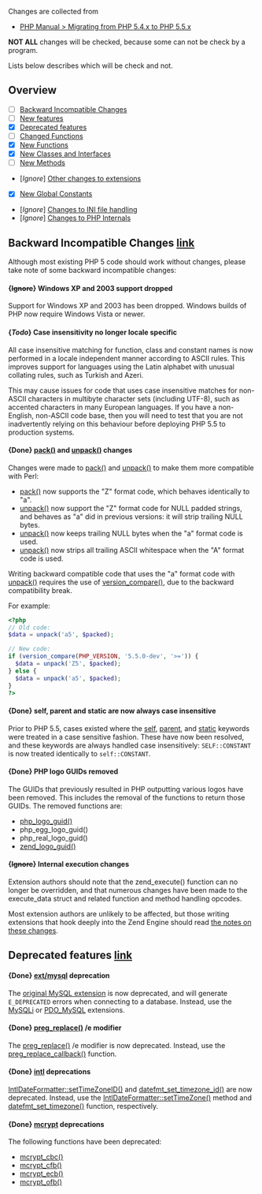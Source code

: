 Changes are collected from
- [PHP Manual > Migrating from PHP 5.4.x to PHP 5.5.x](http://php.net/manual/en/migration55.php)

**NOT ALL** changes will be checked, because some can not be check by a program.

Lists below describes which will be check and not.


## Overview
- [ ] [Backward Incompatible Changes](http://php.net/manual/en/migration55.incompatible.php)
- [ ] [New features](http://php.net/manual/en/migration55.new-features.php)
- [x] [Deprecated features](http://php.net/manual/en/migration55.deprecated.php)
- [ ] [Changed Functions](http://php.net/manual/en/migration55.changed-functions.php)
- [x] [New Functions](http://php.net/manual/en/migration55.new-functions.php)
- [x] [New Classes and Interfaces](http://php.net/manual/en/migration55.classes.php)
- [ ] [New Methods](http://php.net/manual/en/migration55.new-methods.php)
- [*Ignore*] [Other changes to extensions](http://php.net/manual/en/migration55.extensions-other.php)
- [x] [New Global Constants](http://php.net/manual/en/migration55.global-constants.php)
- [*Ignore*] [Changes to INI file handling](http://php.net/manual/en/migration55.ini.php)
- [*Ignore*] [Changes to PHP Internals](http://php.net/manual/en/migration55.internals.php)


## Backward Incompatible Changes [link](http://php.net/manual/en/migration55.incompatible.php)

Although most existing PHP 5 code should work without changes, please take
note of some backward incompatible changes:

#### {~~Ignore~~} Windows XP and 2003 support dropped

Support for Windows XP and 2003 has been dropped. Windows builds of PHP
now require Windows Vista or newer.

#### {*Todo*} Case insensitivity no longer locale specific

All case insensitive matching for function, class and constant names is
now performed in a locale independent manner according to ASCII rules.
This improves support for languages using the Latin alphabet with unusual
collating rules, such as Turkish and Azeri.


This may cause issues for code that uses case insensitive matches for
non-ASCII characters in multibyte character sets (including UTF-8), such
as accented characters in many European languages. If you have a
non-English, non-ASCII code base, then you will need to test that you are
not inadvertently relying on this behaviour before deploying PHP 5.5 to
production systems.

#### {**Done**} [pack()](http://php.net/manual/en/function.pack.php) and [unpack()](http://php.net/manual/en/function.unpack.php) changes

Changes were made to [pack()](http://php.net/manual/en/function.pack.php) and
[unpack()](http://php.net/manual/en/function.unpack.php) to make them more
compatible with Perl:

- [pack()](http://php.net/manual/en/function.pack.php) now supports the "Z"
format code, which behaves identically to "a".
- [unpack()](http://php.net/manual/en/function.unpack.php) now support the "Z"
format code for NULL padded strings, and behaves as "a" did in previous
versions: it will strip trailing NULL bytes.
- [unpack()](http://php.net/manual/en/function.unpack.php) now keeps trailing
NULL bytes when the "a" format code is used.
- [unpack()](http://php.net/manual/en/function.unpack.php) now strips all
trailing ASCII whitespace when the "A" format code is used.

Writing backward compatible code that uses the "a" format code with
[unpack()](http://php.net/manual/en/function.unpack.php) requires the use of
[version_compare()](http://php.net/manual/en/function.version-compare.php), due
to the backward compatibility break.

For example:
```php
<?php
// Old code:
$data = unpack('a5', $packed);

// New code:
if (version_compare(PHP_VERSION, '5.5.0-dev', '>=')) {
  $data = unpack('Z5', $packed);
} else {
  $data = unpack('a5', $packed);
}
?>
```

#### {**Done**} self, parent and static are now always case insensitive

Prior to PHP 5.5, cases existed where the
[self](http://php.net/manual/en/language.oop5.paamayim-nekudotayim.php),
[parent](http://php.net/manual/en/language.oop5.paamayim-nekudotayim.php), and
[static](http://php.net/manual/en/language.oop5.late-static-bindings.php)
keywords were treated in a case sensitive fashion. These have now been
resolved, and these keywords are always handled case insensitively:
`SELF::CONSTANT` is now treated identically to `self::CONSTANT`.

#### {**Done**} PHP logo GUIDs removed

The GUIDs that previously resulted in PHP outputting various logos have
been removed. This includes the removal of the functions to return those
GUIDs. The removed functions are:

- [php_logo_guid()](http://php.net/manual/en/function.php-logo-guid.php)
- php_egg_logo_guid()
- php_real_logo_guid()
- [zend_logo_guid()](http://php.net/manual/en/function.zend-logo-guid.php)

#### {~~Ignore~~} Internal execution changes

Extension authors should note that the zend_execute() function can no longer be
overridden, and that numerous changes have been made to the execute_data struct
and related function and method handling opcodes.

Most extension authors are unlikely to be affected, but those writing
extensions that hook deeply into the Zend Engine should read [the notes on
these changes](http://php.net/manual/en/migration55.internals.php).


## Deprecated features [link](http://php.net/manual/en/migration55.deprecated.php)

#### {**Done**} [ext/mysql](http://php.net/manual/en/book.mysql.php) deprecation

The [original MySQL extension](http://php.net/manual/en/book.mysql.php) is now
deprecated, and will generate `E_DEPRECATED` errors when connecting to a
database. Instead, use the [MySQLi](http://php.net/manual/en/book.mysqli.php)
or [PDO_MySQL](http://php.net/manual/en/ref.pdo-mysql.php) extensions.

#### {**Done**} [preg_replace()](http://php.net/manual/en/function.preg-replace.php) /e modifier

The [preg_replace()](http://php.net/manual/en/function.preg-replace.php) /e
modifier is now deprecated. Instead, use the
[preg_replace_callback()](http://php.net/manual/en/function.preg-replace-callback.php)
function.

#### {**Done**} [intl](http://php.net/manual/en/book.intl.php) deprecations

[IntlDateFormatter::setTimeZoneID()](http://php.net/manual/en/intldateformatter.settimezoneid.php)
and
[datefmt_set_timezone_id()](http://php.net/manual/en/intldateformatter.settimezoneid.php)
are now deprecated. Instead, use the
[IntlDateFormatter::setTimeZone()](http://php.net/manual/en/intldateformatter.settimezone.php)
method and
[datefmt_set_timezone()](http://php.net/manual/en/intldateformatter.settimezone.php)
function, respectively.

#### {**Done**} [mcrypt](http://php.net/manual/en/book.mcrypt.php) deprecations

The following functions have been deprecated:
- [mcrypt_cbc()](http://php.net/manual/en/function.mcrypt-cbc.php)
- [mcrypt_cfb()](http://php.net/manual/en/function.mcrypt-cfb.php)
- [mcrypt_ecb()](http://php.net/manual/en/function.mcrypt-ecb.php)
- [mcrypt_ofb()](http://php.net/manual/en/function.mcrypt-ofb.php)
